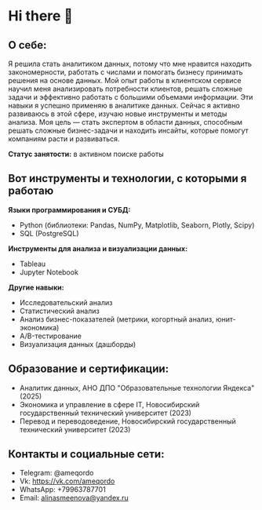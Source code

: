 # Hi there 👋
## О себе:
Я решила стать аналитиком данных, потому что мне нравится находить закономерности, работать с числами и помогать бизнесу принимать решения на основе данных. Мой опыт работы в клиентском сервисе научил меня анализировать потребности клиентов, решать сложные задачи и эффективно работать с большими объемами информации. Эти навыки я успешно применяю в аналитике данных.
Сейчас я активно развиваюсь в этой сфере, изучаю новые инструменты и методы анализа. Моя цель — стать экспертом в области данных, способным решать сложные бизнес-задачи и находить инсайты, которые помогут компаниям расти и развиваться.

**Статус занятости:** в активном поиске работы

## Вот инструменты и технологии, с которыми я работаю
**Языки программирования и СУБД:**
- Python (библиотеки: Pandas, NumPy, Matplotlib, Seaborn, Plotly, Scipy)
- SQL (PostgreSQL)

**Инструменты для анализа и визуализации данных:**
- Tableau
- Jupyter Notebook

**Другие навыки:**
- Исследовательский анализ
- Статистический анализ
- Анализ бизнес-показателей (метрики, когортный анализ, юнит-экономика)
- A/B-тестирование
- Визуализация данных (дашборды)

## Образование и сертификации:
- Аналитик данных, АНО ДПО "Образовательные технологии Яндекса" (2025)
- Экономика и управление в сфере IT, Новосибирский государственный технический университет (2023)
- Перевод и переводоведение, Новосибирский государственный технический университет (2023)

## Контакты и социальные сети:
- Telegram: @ameqordo
- Vk: https://vk.com/ameqordo
- WhatsApp: +79963787701
- Email: alinasmeenova@yandex.ru
